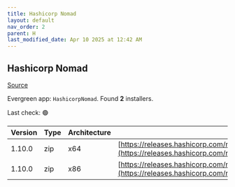 ```yaml
---
title: Hashicorp Nomad
layout: default
nav_order: 2
parent: H
last_modified_date: Apr 10 2025 at 12:42 AM
---
```


## Hashicorp Nomad

[Source](https://www.nomadproject.io/)

Evergreen app: `HashicorpNomad`. Found **2** installers.

Last check: 🟢

| Version | Type | Architecture | URI                                                                                                                                                      |
| ------- | ---- | ------------ | -------------------------------------------------------------------------------------------------------------------------------------------------------- |
| 1.10.0  | zip  | x64          | [https://releases.hashicorp.com/nomad/1.10.0/nomad_1.10.0_windows_amd64.zip](https://releases.hashicorp.com/nomad/1.10.0/nomad_1.10.0_windows_amd64.zip) |
| 1.10.0  | zip  | x86          | [https://releases.hashicorp.com/nomad/1.10.0/nomad_1.10.0_windows_386.zip](https://releases.hashicorp.com/nomad/1.10.0/nomad_1.10.0_windows_386.zip)     |
